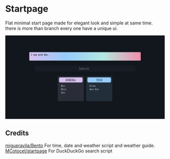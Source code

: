 # Startpage

Flat minimal start page made for elegant look and simple at same time.
there is more than branch every one have a unique ui.

![Flat startpage look!](/scrot.png)

## Credits

[migueravila/Bento](https://github.com/migueravila/Bento) For time, date and weather script and weather guide.<br>
[MCotocel/startpage](https://github.com/MCotocel/startpage) For DuckDuckGo search script
